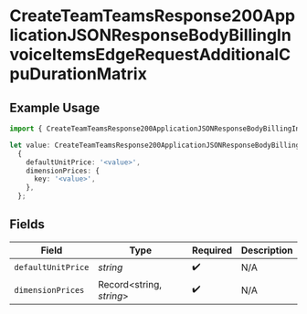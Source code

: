# CreateTeamTeamsResponse200ApplicationJSONResponseBodyBillingInvoiceItemsEdgeRequestAdditionalCpuDurationMatrix

## Example Usage

```typescript
import { CreateTeamTeamsResponse200ApplicationJSONResponseBodyBillingInvoiceItemsEdgeRequestAdditionalCpuDurationMatrix } from '@vercel/client/models/operations';

let value: CreateTeamTeamsResponse200ApplicationJSONResponseBodyBillingInvoiceItemsEdgeRequestAdditionalCpuDurationMatrix =
  {
    defaultUnitPrice: '<value>',
    dimensionPrices: {
      key: '<value>',
    },
  };
```

## Fields

| Field              | Type                     | Required           | Description |
| ------------------ | ------------------------ | ------------------ | ----------- |
| `defaultUnitPrice` | _string_                 | :heavy_check_mark: | N/A         |
| `dimensionPrices`  | Record<string, _string_> | :heavy_check_mark: | N/A         |
